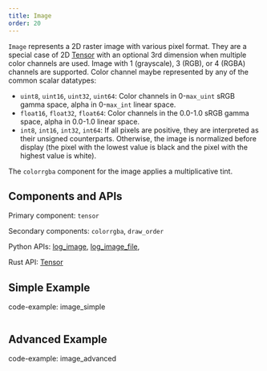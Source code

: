 ```yaml
---
title: Image
order: 20
---
```


`Image` represents a 2D raster image with various pixel format. They are a special case of 2D [Tensor](tensor.md) with an optional 3rd dimension when multiple color channels are used. Image with 1 (grayscale), 3 (RGB), or 4 (RGBA) channels are supported. Color channel maybe represented by any of the common scalar datatypes:

- `uint8`, `uint16`, `uint32`, `uint64`: Color channels in 0-`max_uint` sRGB gamma space, alpha in 0-`max_int` linear space.
- `float16`, `float32`, `float64`: Color channels in the 0.0-1.0 sRGB gamma space, alpha in 0.0-1.0 linear space.
- `int8`, `int16`, `int32`, `int64`: If all pixels are positive, they are interpreted as their unsigned counterparts. Otherwise, the image is normalized before display (the pixel with the lowest value is black and the pixel with the highest value is white).

The `colorrgba` component for the image applies a multiplicative tint.

## Components and APIs

Primary component: `tensor`

Secondary components: `colorrgba`, `draw_order`

Python APIs: [log_image](https://ref.rerun.io/docs/python/latest/common/images/#rerun.log_image**), [log_image_file](https://ref.rerun.io/docs/python/latest/common/images/#rerun.log_image_file**),

Rust API: [Tensor](https://docs.rs/rerun/latest/rerun/components/struct.Tensor.html)

## Simple Example

code-example: image_simple

<picture>
  <source media="(max-width: 480px)" srcset="https://static.rerun.io/39c48e5a87eeb62641c544e2604c99029192a297_image_simple_480w.png">
  <source media="(max-width: 768px)" srcset="https://static.rerun.io/fae9b2fc9da05e51261349ac6128635d85ae4bbb_image_simple_768w.png">
  <source media="(max-width: 1024px)" srcset="https://static.rerun.io/4f0e279ee9b9712e2a8f4186606961d95a456347_image_simple_1024w.png">
  <source media="(max-width: 1200px)" srcset="https://static.rerun.io/f1e70cd3caec0979612491dcd9966ad781402780_image_simple_1200w.png">
  <img src="https://static.rerun.io/06ba7f8582acc1ffb42a7fd0006fad7816f3e4e4_image_simple_full.png" alt="">
</picture>

## Advanced Example

code-example: image_advanced

<picture>
  <source media="(max-width: 480px)" srcset="https://static.rerun.io/ccaeba024ee48b211d5bed9c4ee311530a1170ae_image_advanced_480w.png">
  <source media="(max-width: 768px)" srcset="https://static.rerun.io/e71c397c545ecb6e2c1afef1e69aaf1b53ab241c_image_advanced_768w.png">
  <source media="(max-width: 1024px)" srcset="https://static.rerun.io/a9da6c281c77902e1eb10d74df81c15ad9f33c07_image_advanced_1024w.png">
  <source media="(max-width: 1200px)" srcset="https://static.rerun.io/459241f37112c4a14057f8cfbc43b5eae48b0bd5_image_advanced_1200w.png">
  <img src="https://static.rerun.io/aeee879303ccf36f9665646ab46242f188005752_image_advanced_full.png" alt="">
</picture>
